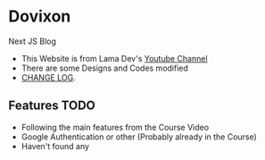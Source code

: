 # Dovixon

Next JS Blog

- This Website is from Lama Dev's [Youtube Channel](https://youtu.be/DpYE5zPDRVQ)
- There are some Designs and Codes modified
- [CHANGE LOG](https://github.com/ryco-h/Dovixon/blob/main/CHANGELOG.md).

## Features TODO

- Following the main features from the Course Video
- Google Authentication or other (Probably already in the Course)
- Haven't found any
